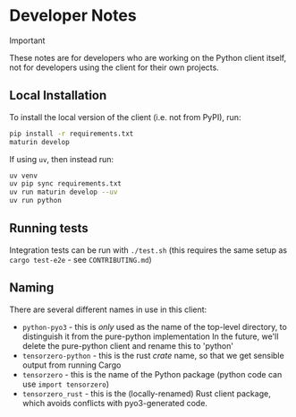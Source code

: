 # Developer Notes

> [!IMPORTANT]
>
> These notes are for developers who are working on the Python client itself, not for developers using the client for their own projects.

## Local Installation

To install the local version of the client (i.e. not from PyPI), run:

```bash
pip install -r requirements.txt
maturin develop
```

If using `uv`, then instead run:

```bash
uv venv
uv pip sync requirements.txt
uv run maturin develop --uv
uv run python
```

## Running tests

Integration tests can be run with `./test.sh` (this requires the same setup as `cargo test-e2e` - see `CONTRIBUTING.md`)

## Naming

There are several different names in use in this client:

- `python-pyo3` - this is _only_ used as the name of the top-level directory, to distinguish it from the pure-python implementation
  In the future, we'll delete the pure-python client and rename this to 'python'
- `tensorzero-python` - this is the rust _crate_ name, so that we get sensible output from running Cargo
- `tensorzero` - this is the name of the Python package (python code can use `import tensorzero`)
- `tensorzero_rust` - this is the (locally-renamed) Rust client package, which avoids conflicts with pyo3-generated code.
